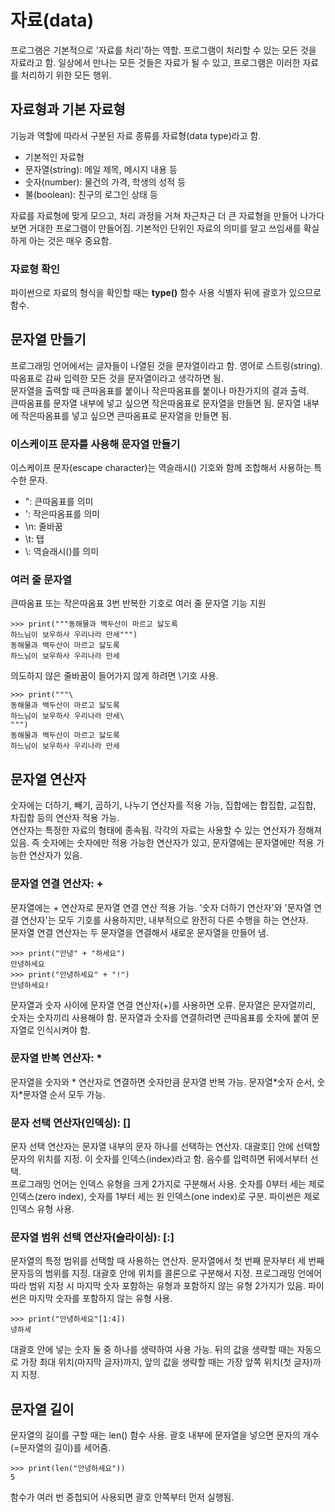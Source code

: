 # 자료(data)
프로그램은 기본적으로 '자료를 처리'하는 역할. 프로그램이 처리할 수 있는 모든 것을 자료라고 함.
일상에서 만나는 모든 것들은 자료가 될 수 있고, 프로그램은 이러한 자료를 처리하기 위한 모든 행위.
## 자료형과 기본 자료형
기능과 역할에 따라서 구분된 자료 종류를 자료형(data type)라고 함.  
* 기본적인 자료형
* 문자열(string): 메일 제목, 메시지 내용 등
* 숫자(number): 물건의 가격, 학생의 성적 등
* 불(boolean): 친구의 로그인 상태 등

자료를 자료형에 맞게 모으고, 처리 과정을 거쳐 차근차근 더 큰 자료형을 만들어 나가다 보면 거대한 프로그램이 만들어짐.
기본적인 단위인 자료의 의미를 알고 쓰임새를 확실하게 아는 것은 매우 중요함.

### 자료형 확인
파이썬으로 자료의 형식을 확인할 때는 **type()** 함수 사용 식별자 뒤에 괄호가 있으므로 함수.

## 문자열 만들기
프로그래밍 언어에서는 글자들이 나열된 것을 문자열이라고 함. 영어로 스트링(string). 따옴표로 감싸 입력한 모든 것을 문자열이라고 생각하면 됨.  
문자열을 출력할 때 큰따옴표를 붙이나 작은따옴표를 붙이나 마찬가지의 결과 출력.  
큰따옴표를 문자열 내부에 넣고 싶으면 작은따옴표로 문자열을 만들면 됨. 문자열 내부에 작은따옴표를 넣고 싶으면 큰따옴표로 문자열을 만들면 됨.

### 이스케이프 문자를 사용해 문자열 만들기
이스케이프 문자(escape character)는 역슬래시(\) 기호와 함께 조합해서 사용하는 특수한 문자.
* \": 큰따옴표를 의미
* \': 작은따옴표를 의미
* \n: 줄바꿈
* \t: 탭
* \\: 역슬래시(\)를 의미

### 여러 줄 문자열
큰따옴표 또는 작은따옴표 3번 반복한 기호로 여러 줄 문자열 기능 지원
```
>>> print("""동해물과 백두산이 마르고 닳도록
하느님이 보우하사 우리나라 만세""")
동해물과 백두산이 마르고 닳도록
하느님이 보우하사 우리나라 만세
```
의도하지 않은 줄바꿈이 들어가지 않게 하려면 \기호 사용.
```
>>> print("""\
동해물과 백두산이 마르고 닳도록
하느님이 보우하사 우리나라 만세\
""")
동해물과 백두산이 마르고 닳도록
하느님이 보우하사 우리나라 만세
```
## 문자열 연산자
숫자에는 더하기, 빼기, 곱하기, 나누기 연산자를 적용 가능, 집합에는 합집합, 교집합, 차집합 등의 연산자 적용 가능.  
연산자는 특정한 자료의 형태에 종속됨. 각각의 자료는 사용할 수 있는 연산자가 정해져 있음. 즉 숫자에는 숫자에만 적용 가능한 연산자가 있고, 문자열에는 문자열에만 적용 가능한 연산자가 있음.
### 문자열 연결 연산자: +
문자열에는 + 연산자로 문자열 연결 연산 적용 가능.
'숫자 더하기 연산자'와 '문자열 연결 연산자'는 모두 기호를 사용하지만, 내부적으로 완전히 다른 수행을 하는 연산자.  
문자열 연결 연산자는 두 문자열을 연결해서 새로운 문자열을 만들어 냄.
```
>>> print("안녕" + "하세요")
안녕하세요
>>> print("안녕하세요" + "!")
안녕하세요!
```
문자열과 숫자 사이에 문자열 연결 연산자(+)를 사용하면 오류. 문자열은 문자열끼리, 숫자는 숫자끼리 사용해야 함. 문자열과 숫자를 연결하려면 큰따옴표를 숫자에 붙여 문자열로 인식시켜야 함.
### 문자열 반복 연산자: *
문자열을 숫자와 * 연산자로 연결하면 숫자만큼 문자열 반복 가능. 문자열\*숫자 순서, 숫자\*문자열 순서 모두 가능.
### 문자 선택 연산자(인덱싱): []
문자 선택 연산자는 문자열 내부의 문자 하나를 선택하는 연산자. 대괄호[] 안에 선택할 문자의 위치를 지정. 이 숫자를 인덱스(index)라고 함. 음수를 입력하면 뒤에서부터 선택.  
프로그래밍 언어는 인덱스 유형을 크게 2가지로 구분해서 사용. 숫자를 0부터 세는 제로 인덱스(zero index), 숫자를 1부터 세는 원 인덱스(one index)로 구분. 파이썬은 제로 인덱스 유형 사용.
### 문자열 범위 선택 연산자(슬라이싱): [:]
문자열의 특정 범위를 선택할 때 사용하는 연산자. 문자열에서 첫 번째 문자부터 세 번째 문자등의 범위를 지정. 대괄호 안에 위치를 콜론으로 구분해서 지정. 프로그래밍 언에어 따라 범위 지정 시 마지막 숫자 포함하는 유형과 포함하지 않는 유형 2가지가 있음. 파이썬은 마지막 숫자를 포함하지 않는 유형 사용.
```
>>> print("안녕하세요"[1:4])
녕하세
```
대괄호 안에 넣는 숫자 둘 중 하나를 생략하여 사용 가능. 뒤의 값을 생략할 때는 자동으로 가장 최대 위치(마지막 글자)까지, 앞의 값을 생략할 때는 가장 앞쪽 위치(첫 글자)까지 지정.
## 문자열 길이
문자열의 길이를 구할 때는 len() 함수 사용. 괄호 내부에 문자열을 넣으면 문자의 개수(=문자열의 길이)를 세어줌.
```
>>> print(len("안녕하세요"))
5
```
함수가 여러 번 중첩되어 사용되면 괄호 안쪽부터 먼저 실행됨.
